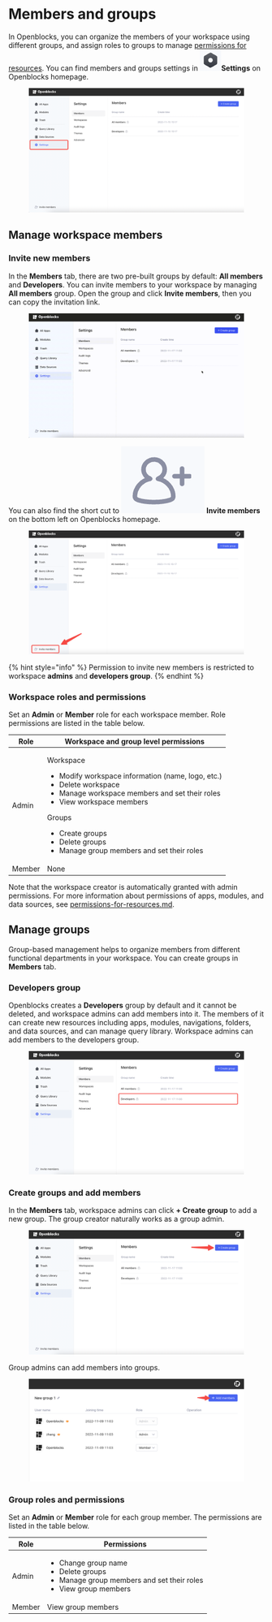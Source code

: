 # Members and groups

In Openblocks, you can organize the members of your workspace using different groups, and assign roles to groups to manage [permissions for resources](permissions-for-resources.md). You can find members and groups settings in <img src="../.gitbook/assets/members0.png" alt="" data-size="line">**Settings** on Openblocks homepage.

<figure><img src="../.gitbook/assets/members1.png" alt=""><figcaption></figcaption></figure>

## Manage workspace members

### Invite new members

In the **Members** tab, there are two pre-built groups by default: **All members** and **Developers**. You can invite members to your workspace by managing **All members** group. Open the group and click **Invite members**, then you can copy the invitation link.

<figure><img src="../.gitbook/assets/members2.gif" alt=""><figcaption></figcaption></figure>

You can also find the short cut to <img src="../.gitbook/assets/icon-members-2.png" alt="" data-size="line"> **Invite members** on the bottom left on Openblocks homepage.&#x20;

<figure><img src="../.gitbook/assets/members3.png" alt=""><figcaption></figcaption></figure>

{% hint style="info" %}
Permission to invite new members is restricted to workspace **admins** and **developers group**.
{% endhint %}

### Workspace roles and permissions

Set an **Admin** or **Member** role for each workspace member. Role permissions are listed in the table below.

| Role   | Workspace and group level permissions                                                                                                                                                                                                                                                                             |
| ------ | ----------------------------------------------------------------------------------------------------------------------------------------------------------------------------------------------------------------------------------------------------------------------------------------------------------------- |
| Admin  | <p>Workspace</p><ul><li>Modify workspace information (name, logo, etc.)</li><li>Delete workspace</li><li>Manage workspace members and set their roles</li><li>View workspace members</li></ul><p>Groups</p><ul><li>Create groups</li><li>Delete groups</li><li>Manage group members and set their roles</li></ul> |
| Member | None                                                                                                                                                                                                                                                                                                              |

Note that the workspace creator is automatically granted with admin permissions. For more information about permissions of apps, modules, and data sources, see [permissions-for-resources.md](permissions-for-resources.md "mention").

## Manage groups

Group-based management helps to organize members from different functional departments in your workspace. You can create groups in **Members** tab.

### Developers group

Openblocks creates a **Developers** group by default and it cannot be deleted, and workspace admins can add members into it. The members of it can create new resources including apps, modules, navigations, folders, and data sources, and can manage query library. Workspace admins can add members to the developers group.

<figure><img src="../.gitbook/assets/members4.png" alt=""><figcaption></figcaption></figure>

### Create groups and add members

In the **Members** tab, workspace admins can click **+ Create group** to add a new group. The group creator naturally works as a group admin.

<figure><img src="../.gitbook/assets/members5.png" alt=""><figcaption></figcaption></figure>

Group admins can add members into groups.

<figure><img src="../.gitbook/assets/add-members.png" alt=""><figcaption></figcaption></figure>

### Group roles and permissions

Set an **Admin** or **Member** role for each group member. The permissions are listed in the table below.

| Role   | Permissions                                                                                                                           |
| ------ | ------------------------------------------------------------------------------------------------------------------------------------- |
| Admin  | <ul><li>Change group name</li><li>Delete groups</li><li>Manage group members and set their roles</li><li>View group members</li></ul> |
| Member | View group members                                                                                                                    |

